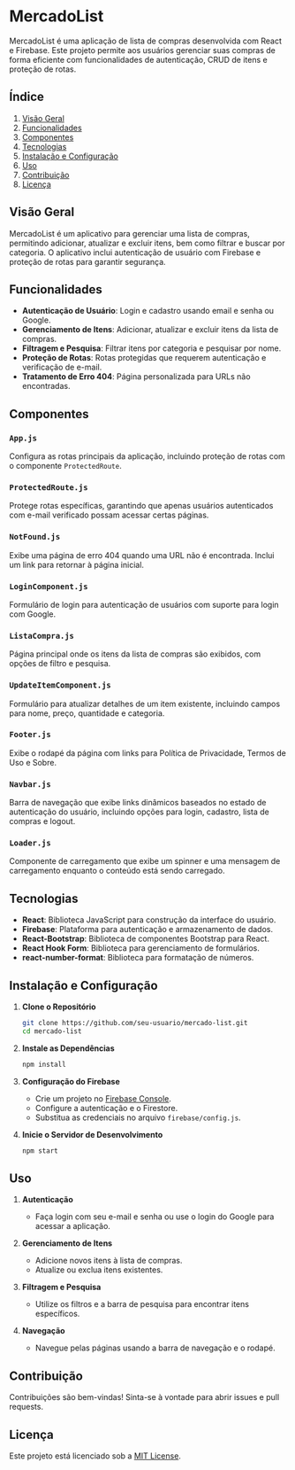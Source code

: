 # MercadoList

MercadoList é uma aplicação de lista de compras desenvolvida com React e Firebase. Este projeto permite aos usuários gerenciar suas compras de forma eficiente com funcionalidades de autenticação, CRUD de itens e proteção de rotas.

## Índice

1. [Visão Geral](#visão-geral)
2. [Funcionalidades](#funcionalidades)
3. [Componentes](#componentes)
4. [Tecnologias](#tecnologias)
5. [Instalação e Configuração](#instalação-e-configuração)
6. [Uso](#uso)
7. [Contribuição](#contribuição)
8. [Licença](#licença)

## Visão Geral

MercadoList é um aplicativo para gerenciar uma lista de compras, permitindo adicionar, atualizar e excluir itens, bem como filtrar e buscar por categoria. O aplicativo inclui autenticação de usuário com Firebase e proteção de rotas para garantir segurança.

## Funcionalidades

- **Autenticação de Usuário**: Login e cadastro usando email e senha ou Google.
- **Gerenciamento de Itens**: Adicionar, atualizar e excluir itens da lista de compras.
- **Filtragem e Pesquisa**: Filtrar itens por categoria e pesquisar por nome.
- **Proteção de Rotas**: Rotas protegidas que requerem autenticação e verificação de e-mail.
- **Tratamento de Erro 404**: Página personalizada para URLs não encontradas.

## Componentes

### `App.js`

Configura as rotas principais da aplicação, incluindo proteção de rotas com o componente `ProtectedRoute`.

### `ProtectedRoute.js`

Protege rotas específicas, garantindo que apenas usuários autenticados com e-mail verificado possam acessar certas páginas.

### `NotFound.js`

Exibe uma página de erro 404 quando uma URL não é encontrada. Inclui um link para retornar à página inicial.

### `LoginComponent.js`

Formulário de login para autenticação de usuários com suporte para login com Google.

### `ListaCompra.js`

Página principal onde os itens da lista de compras são exibidos, com opções de filtro e pesquisa.

### `UpdateItemComponent.js`

Formulário para atualizar detalhes de um item existente, incluindo campos para nome, preço, quantidade e categoria.

### `Footer.js`

Exibe o rodapé da página com links para Política de Privacidade, Termos de Uso e Sobre.

### `Navbar.js`

Barra de navegação que exibe links dinâmicos baseados no estado de autenticação do usuário, incluindo opções para login, cadastro, lista de compras e logout.

### `Loader.js`

Componente de carregamento que exibe um spinner e uma mensagem de carregamento enquanto o conteúdo está sendo carregado.

## Tecnologias

- **React**: Biblioteca JavaScript para construção da interface do usuário.
- **Firebase**: Plataforma para autenticação e armazenamento de dados.
- **React-Bootstrap**: Biblioteca de componentes Bootstrap para React.
- **React Hook Form**: Biblioteca para gerenciamento de formulários.
- **react-number-format**: Biblioteca para formatação de números.

## Instalação e Configuração

1. **Clone o Repositório**

   ```bash
   git clone https://github.com/seu-usuario/mercado-list.git
   cd mercado-list
   ```

2. **Instale as Dependências**

   ```bash
   npm install
   ```

3. **Configuração do Firebase**

   - Crie um projeto no [Firebase Console](https://console.firebase.google.com/).
   - Configure a autenticação e o Firestore.
   - Substitua as credenciais no arquivo `firebase/config.js`.

4. **Inicie o Servidor de Desenvolvimento**

   ```bash
   npm start
   ```

## Uso

1. **Autenticação**

   - Faça login com seu e-mail e senha ou use o login do Google para acessar a aplicação.

2. **Gerenciamento de Itens**

   - Adicione novos itens à lista de compras.
   - Atualize ou exclua itens existentes.

3. **Filtragem e Pesquisa**

   - Utilize os filtros e a barra de pesquisa para encontrar itens específicos.

4. **Navegação**

   - Navegue pelas páginas usando a barra de navegação e o rodapé.

## Contribuição

Contribuições são bem-vindas! Sinta-se à vontade para abrir issues e pull requests.

## Licença

Este projeto está licenciado sob a [MIT License](LICENSE).
